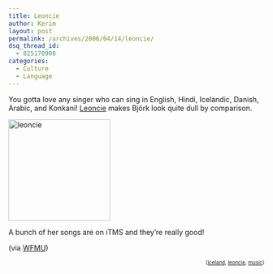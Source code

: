 ```yaml
---
title: Leoncie
author: Kerim
layout: post
permalink: /archives/2006/04/14/leoncie/
dsq_thread_id:
  - 825170908
categories:
  - Culture
  - Language
---
```

You gotta love any singer who can sing in English, Hindi, Icelandic, Danish, Arabic, and Konkani! <a href="http://www.leoncie-music.com/leoncie.htm" onclick="_gaq.push(['_trackEvent', 'outbound-article', 'http://www.leoncie-music.com/leoncie.htm', 'Leoncie']);" >Leoncie</a> makes Björk look quite dull by comparison.

<a href="http://www.flickr.com/photos/kerim/128781730/" onclick="_gaq.push(['_trackEvent', 'outbound-article', 'http://www.flickr.com/photos/kerim/128781730/', '']);"  title="Photo Sharing"><img src="http://static.flickr.com/46/128781730_41de6f36e3_o.jpg" width="200" height="200" alt="leoncie" /></a>

A bunch of her songs are on iTMS and they&#8217;re really good!

(via <a href="http://blog.wfmu.org/freeform/2006/04/heir_to_bjork.html" onclick="_gaq.push(['_trackEvent', 'outbound-article', 'http://blog.wfmu.org/freeform/2006/04/heir_to_bjork.html', 'WFMU']);" >WFMU</a>)  
<!-- technorati tags start -->

<div style="text-align:right;">
  <span style="font-size:x-small;">{<a href="http://www.technorati.com/tag/iceland" onclick="_gaq.push(['_trackEvent', 'outbound-article', 'http://www.technorati.com/tag/iceland', 'iceland']);"  rel="tag">iceland</a>, <a href="http://www.technorati.com/tag/leoncie" onclick="_gaq.push(['_trackEvent', 'outbound-article', 'http://www.technorati.com/tag/leoncie', 'leoncie']);"  rel="tag">leoncie</a>, <a href="http://www.technorati.com/tag/music" onclick="_gaq.push(['_trackEvent', 'outbound-article', 'http://www.technorati.com/tag/music', 'music']);"  rel="tag">music</a>}</span>


<!-- technorati tags end -->

